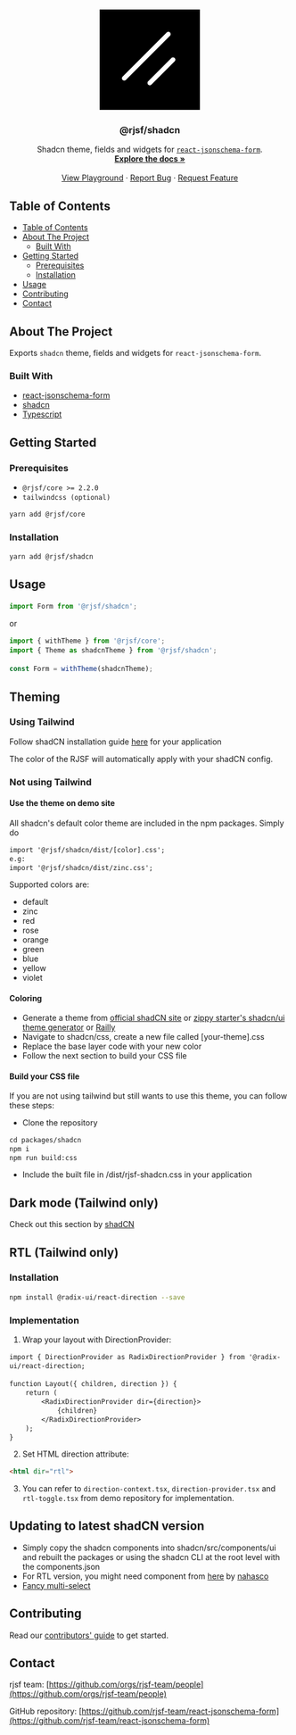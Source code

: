 <!-- PROJECT LOGO -->
<br />
<p align="center">
  <a href="https://github.com/rjsf-team/react-jsonschema-form">
    <img src="./shadcn.png" alt="Logo" width="180" height="180">
  </a>

<h3 align="center">@rjsf/shadcn</h3>

  <p align="center">
  Shadcn theme, fields and widgets for <a href="https://github.com/mozilla-services/react-jsonschema-form/"><code>react-jsonschema-form</code></a>.
    <br />
    <a href="https://rjsf-team.github.io/react-jsonschema-form/docs/"><strong>Explore the docs »</strong></a>
    <br />
    <br />
   <a href="https://rjsf-team.github.io/react-jsonschema-form/">View Playground</a>
    ·
    <a href="https://github.com/rjsf-team/react-jsonschema-form/issues">Report Bug</a>
    ·
    <a href="https://github.com/rjsf-team/react-jsonschema-form/issues">Request Feature</a>
  </p>
</p>

<!-- TABLE OF CONTENTS -->

## Table of Contents

- [Table of Contents](#table-of-contents)
- [About The Project](#about-the-project)
  - [Built With](#built-with)
- [Getting Started](#getting-started)
  - [Prerequisites](#prerequisites)
  - [Installation](#installation)
- [Usage](#usage)
- [Contributing](#contributing)
- [Contact](#contact)

<!-- ABOUT THE PROJECT -->

## About The Project

Exports `shadcn` theme, fields and widgets for `react-jsonschema-form`.

### Built With

- [react-jsonschema-form](https://github.com/mozilla-services/react-jsonschema-form/)
- [shadcn](https://ui.shadcn.com/)
- [Typescript](https://www.typescriptlang.org/)

<!-- GETTING STARTED -->

## Getting Started

### Prerequisites

- `@rjsf/core >= 2.2.0`
- `tailwindcss (optional)`

```bash
yarn add @rjsf/core
```

### Installation

```bash
yarn add @rjsf/shadcn
```

## Usage

```js
import Form from '@rjsf/shadcn';
```

or

```js
import { withTheme } from '@rjsf/core';
import { Theme as shadcnTheme } from '@rjsf/shadcn';

const Form = withTheme(shadcnTheme);
```
<!-- THEMING -->
## Theming


### Using Tailwind
Follow shadCN installation guide [here](https://ui.shadcn.com/docs/installation) for your application

The color of the RJSF will automatically apply with your shadCN config.

### Not using Tailwind
#### Use the theme on demo site
All shadcn's default color theme are included in the npm packages. Simply do
```
import '@rjsf/shadcn/dist/[color].css';
e.g:
import '@rjsf/shadcn/dist/zinc.css';
```
Supported colors are:
- default
- zinc
- red
- rose
- orange
- green
- blue
- yellow
- violet
#### Coloring
- Generate a theme from [official shadCN site](https://ui.shadcn.com/themes) or  [zippy starter's shadcn/ui theme generator](https://zippystarter.com/tools/shadcn-ui-theme-generator) or [Railly](https://customizer.railly.dev/)
- Navigate to shadcn/css, create a new file called [your-theme].css
- Replace the base layer code with your new color
- Follow the next section to build your CSS file
#### Build your CSS file
If you are not using tailwind but still wants to use this theme, you can follow these steps:
- Clone the repository
```
cd packages/shadcn
npm i
npm run build:css
```
- Include the built file in /dist/rjsf-shadcn.css in your application

## Dark mode (Tailwind only)
Check out this section by [shadCN](https://ui.shadcn.com/docs/dark-mode)

## RTL (Tailwind only)
### Installation
```bash
npm install @radix-ui/react-direction --save
```

### Implementation

1. Wrap your layout with DirectionProvider:
```tsx
import { DirectionProvider as RadixDirectionProvider } from '@radix-ui/react-direction;

function Layout({ children, direction }) {
    return (
        <RadixDirectionProvider dir={direction}>
            {children}
        </RadixDirectionProvider>
    );
}
```

2. Set HTML direction attribute:
```html
<html dir="rtl">
```
3. You can refer to `direction-context.tsx`, `direction-provider.tsx` and `rtl-toggle.tsx` from demo repository for implementation.

## Updating to latest shadCN version
- Simply copy the shadcn components into shadcn/src/components/ui and rebuilt the packages or using the shadcn CLI at the root level with the components.json
- For RTL version, you might need component from [here](https://github.com/shadcn-ui/ui/pull/1638) by [nahasco](https://github.com/nahasco)
- [Fancy multi-select](https://craft.mxkaske.dev/post/fancy-multi-select)
<!-- CONTRIBUTING -->
## Contributing

Read our [contributors' guide](https://rjsf-team.github.io/react-jsonschema-form/docs/contributing/) to get started.

<!-- CONTACT -->

## Contact

rjsf team: [https://github.com/orgs/rjsf-team/people](https://github.com/orgs/rjsf-team/people)

GitHub repository: [https://github.com/rjsf-team/react-jsonschema-form](https://github.com/rjsf-team/react-jsonschema-form)

<!-- MARKDOWN LINKS & IMAGES -->
<!-- https://www.markdownguide.org/basic-syntax/#reference-style-links -->

[build-shield]: https://github.com/rjsf-team/react-jsonschema-form/workflows/CI/badge.svg
[build-url]: https://github.com/rjsf-team/react-jsonschema-form/actions
[contributors-shield]: https://img.shields.io/github/contributors/rjsf-team/react-jsonschema-form.svg
[contributors-url]: https://github.com/rjsf-team/react-jsonschema-form/graphs/contributors
[license-shield]: https://img.shields.io/badge/license-Apache%202.0-blue.svg?style=flat-square
[license-url]: https://choosealicense.com/licenses/apache-2.0/
[npm-shield]: https://img.shields.io/npm/v/@rjsf/shadcn/latest.svg?style=flat-square
[npm-url]: https://www.npmjs.com/package/@rjsf/shadcn
[npm-dl-shield]: https://img.shields.io/npm/dm/@rjsf/shadcn.svg?style=flat-square
[npm-dl-url]: https://www.npmjs.com/package/@rjsf/shadcn
[product-screenshot]: https://raw.githubusercontent.com/rjsf-team/react-jsonschema-form/59a8206e148474bea854bbb004f624143fbcbac8/packages/shadcn/screenshot.png
